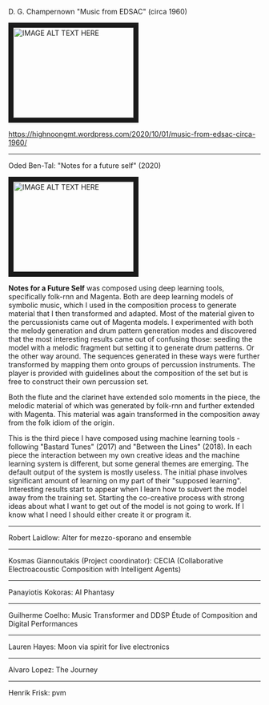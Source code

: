 D. G. Champernown "Music from EDSAC" (circa 1960)

<a href="https://www.youtube.com/watch?v=gogIM2kKB1U&list=PLT_o2wa6T9d6ZMPnYW13XS6UoqymtxzN4
" target="_blank"><img src="http://img.youtube.com/vi/gogIM2kKB1U/0.jpg" 
alt="IMAGE ALT TEXT HERE" width="240" height="180" border="10" /></a>


https://highnoongmt.wordpress.com/2020/10/01/music-from-edsac-circa-1960/

---

Oded Ben-Tal: "Notes for a future self" (2020)

<a href="http://www.youtube.com/watch?feature=player_embedded&v=QmYt46Wl8JY
" target="_blank"><img src="http://img.youtube.com/vi/QmYt46Wl8JY/0.jpg" 
alt="IMAGE ALT TEXT HERE" width="240" height="180" border="10" /></a>

**Notes for a Future Self** was composed using deep learning tools, specifically folk-rnn and Magenta. Both are deep learning models of symbolic music, which I used in the composition process to generate material that I then transformed and adapted. Most of the material given to the percussionists came out of Magenta models. I experimented with both the melody generation and drum pattern generation modes and discovered that the most interesting results came out of confusing those: seeding the model with a melodic fragment but setting it to generate drum patterns. Or the other way around. The sequences generated in these ways were further transformed by mapping them onto groups of percussion instruments. The player is provided with guidelines about the composition of the set but is free to construct their own percussion set.

Both the flute and the clarinet have extended solo moments in the piece, the melodic material of which was generated by folk-rnn and further extended with Magenta. This material was again transformed in the composition away from the folk idiom of the origin.

This is the third piece I have composed using machine learning tools - following "Bastard Tunes" (2017) and "Between the Lines" (2018). In each piece the interaction between my own creative ideas and the machine learning system is different, but some general themes are emerging. The default output of the system is mostly useless. The initial phase involves significant amount of learning on my part of their "supposed learning". Interesting results start to appear when I learn how to subvert the model away from the training set. Starting the co-creative process with strong ideas about what I want to get out of the model is not going to work. If I know what I need I should either create it or program it.

---

Robert Laidlow: Alter for mezzo-sporano and ensemble

---

Kosmas Giannoutakis (Project coordinator): CECIA (Collaborative Electroacoustic Composition with Intelligent Agents)

---

Panayiotis Kokoras: AI Phantasy

---

Guilherme Coelho: Music Transformer and DDSP Étude of Composition and Digital Performances

---

Lauren Hayes: Moon via spirit for live electronics

---

Alvaro Lopez: The Journey

---

Henrik Frisk: pvm


